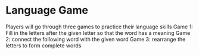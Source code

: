 Language Game
=================================

Players will go through three games to practice their language skills
Game 1: Fill in the letters after the given letter so that the word has a meaning
Game 2: connect the following word with the given word
Game 3: rearrange the letters to form complete words



